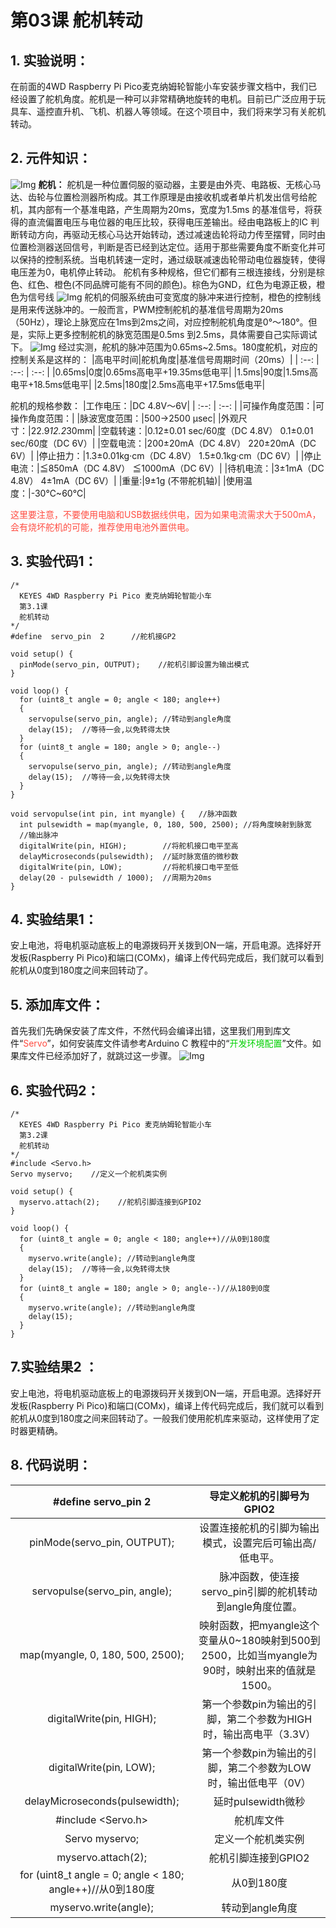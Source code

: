 # 第03课 舵机转动

## 1. 实验说明：                                                                                
在前面的4WD Raspberry Pi Pico麦克纳姆轮智能小车安装步骤文档中，我们已经设置了舵机角度。舵机是一种可以非常精确地旋转的电机。目前已广泛应用于玩具车、遥控直升机、飞机、机器人等领域。在这个项目中，我们将来学习有关舵机转动。

## 2. 元件知识： 
![Img](./media/7cf8607f633481f00b35f3bd5e1d471f.png)
**舵机：** 舵机是一种位置伺服的驱动器，主要是由外壳、电路板、无核心马达、齿轮与位置检测器所构成。其工作原理是由接收机或者单片机发出信号给舵机，其内部有一个基准电路，产生周期为20ms，宽度为1.5ms 的基准信号，将获得的直流偏置电压与电位器的电压比较，获得电压差输出。经由电路板上的IC 判断转动方向，再驱动无核心马达开始转动，透过减速齿轮将动力传至摆臂，同时由位置检测器送回信号，判断是否已经到达定位。适用于那些需要角度不断变化并可以保持的控制系统。当电机转速一定时，通过级联减速齿轮带动电位器旋转，使得电压差为0，电机停止转动。
舵机有多种规格，但它们都有三根连接线，分别是棕色、红色、橙色(不同品牌可能有不同的颜色)。棕色为GND，红色为电源正极，橙色为信号线
![Img](./media/18a38bb46005272505f4c0ca3e26ea39.png)
舵机的伺服系统由可变宽度的脉冲来进行控制，橙色的控制线是用来传送脉冲的。一般而言，PWM控制舵机的基准信号周期为20ms（50Hz），理论上脉宽应在1ms到2ms之间，对应控制舵机角度是0°～180°。但是，实际上更多控制舵机的脉宽范围是0.5ms 到2.5ms，具体需要自己实际调试下。
![Img](./media/46a2bb358812b84505a95b9c47d6da41.png)
经过实测，舵机的脉冲范围为0.65ms~2.5ms。180度舵机，对应的控制关系是这样的：
|高电平时间|舵机角度|基准信号周期时间（20ms）|
| :--: | :--: | :--: |
|0.65ms|0度|0.65ms高电平+19.35ms低电平|
|1.5ms|90度|1.5ms高电平+18.5ms低电平|
|2.5ms|180度|2.5ms高电平+17.5ms低电平|

舵机的规格参数：
|工作电压：|DC 4.8V〜6V|
| :--: | :--: |
|可操作角度范围：|可操作角度范围：|
|脉波宽度范围：|500→2500 μsec|
|外观尺寸：|22.9*12.2*30mm|
|空载转速：|0.12±0.01 sec/60度（DC 4.8V）  0.1±0.01 sec/60度（DC 6V）|
|空载电流：|200±20mA（DC 4.8V）  220±20mA（DC 6V）|
|停止扭力：|1.3±0.01kg·cm（DC 4.8V）  1.5±0.1kg·cm（DC 6V）|
|停止电流：|≦850mA（DC 4.8V）  ≦1000mA（DC 6V）|
|待机电流：|3±1mA（DC 4.8V）  4±1mA（DC 6V）|
|重量:|9±1g (不带舵机轴)|
|使用温度：|-30℃~60℃|

<span style="color: rgb(255, 76, 65);">这里要注意，不要使用电脑和USB数据线供电，因为如果电流需求大于500mA，会有烧坏舵机的可能，推荐使用电池外置供电。</span>

## 3. 实验代码1：

```
/*
  KEYES 4WD Raspberry Pi Pico 麦克纳姆轮智能小车
  第3.1课
  舵机转动
*/
#define  servo_pin  2      //舵机接GP2

void setup() {
  pinMode(servo_pin, OUTPUT);    //舵机引脚设置为输出模式
}

void loop() {
  for (uint8_t angle = 0; angle < 180; angle++)
  {
    servopulse(servo_pin, angle); //转动到angle角度
    delay(15);  //等待一会,以免转得太快
  }
  for (uint8_t angle = 180; angle > 0; angle--)
  {
    servopulse(servo_pin, angle); //转动到angle角度
    delay(15);  //等待一会,以免转得太快
  }
}

void servopulse(int pin, int myangle) {   //脉冲函数
  int pulsewidth = map(myangle, 0, 180, 500, 2500); //将角度映射到脉宽
  //输出脉冲
  digitalWrite(pin, HIGH);        //将舵机接口电平至高
  delayMicroseconds(pulsewidth);  //延时脉宽值的微秒数
  digitalWrite(pin, LOW);         //将舵机接口电平至低
  delay(20 - pulsewidth / 1000);  //周期为20ms
}
```
## 4. 实验结果1：                                                                                
安上电池，将电机驱动底板上的电源拨码开关拨到ON一端，开启电源。选择好开发板(Raspberry Pi Pico)和端口(COMx)，编译上传代码完成后，我们就可以看到舵机从0度到180度之间来回转动了。

## 5. 添加库文件：
首先我们先确保安装了库文件，不然代码会编译出错，这里我们用到库文件“<span style="color: rgb(255, 76, 65);">Servo</span>”，如何安装库文件请参考Arduino C 教程中的“<span style="color: rgb(0, 209, 0);">开发环境配置</span>”文件。如果库文件已经添加好了，就跳过这一步骤。
![Img](./media/b1b60f9edaa8f26ecf2534f1e0be73aa.png)

## 6. 实验代码2：

```
/*
  KEYES 4WD Raspberry Pi Pico 麦克纳姆轮智能小车
  第3.2课
  舵机转动
*/
#include <Servo.h>
Servo myservo;    //定义一个舵机类实例

void setup() {
  myservo.attach(2);    //舵机引脚连接到GPIO2
}

void loop() {
  for (uint8_t angle = 0; angle < 180; angle++)//从0到180度
  {
    myservo.write(angle); //转动到angle角度
    delay(15);  //等待一会,以免转得太快
  }
  for (uint8_t angle = 180; angle > 0; angle--)//从180到0度
  {
    myservo.write(angle); //转动到angle角度
    delay(15);
  }
}
```
## 7.实验结果2  ：                                                                                
安上电池，将电机驱动底板上的电源拨码开关拨到ON一端，开启电源。选择好开发板(Raspberry Pi Pico)和端口(COMx)，编译上传代码完成后，我们就可以看到舵机从0度到180度之间来回转动了。一般我们使用舵机库来驱动，这样使用了定时器更精确。

## 8. 代码说明：                                                                               
|#define  servo_pin  2|导定义舵机的引脚号为GPIO2|
| :--: | :--: | 
|pinMode(servo_pin, OUTPUT);| 设置连接舵机的引脚为输出模式，设置完后可输出高/低电平。|
|servopulse(servo_pin, angle);|脉冲函数，使连接servo_pin引脚的舵机转动到angle角度位置。|
|map(myangle, 0, 180, 500, 2500);|映射函数，把myangle这个变量从0~180映射到500到2500，比如当myangle为90时，映射出来的值就是1500。 |
|digitalWrite(pin, HIGH);|第一个参数pin为输出的引脚，第二个参数为HIGH时，输出高电平（3.3V）|
|digitalWrite(pin, LOW); | 第一个参数pin为输出的引脚，第二个参数为LOW时，输出低电平（0V）|
|delayMicroseconds(pulsewidth);| 延时pulsewidth微秒 |
|#include <Servo.h>|舵机库文件|
|Servo myservo; |定义一个舵机类实例|
|myservo.attach(2); |舵机引脚连接到GPIO2|
| for (uint8_t angle = 0; angle < 180; angle++)//从0到180度|从0到180度|
|myservo.write(angle);|转动到angle角度|









